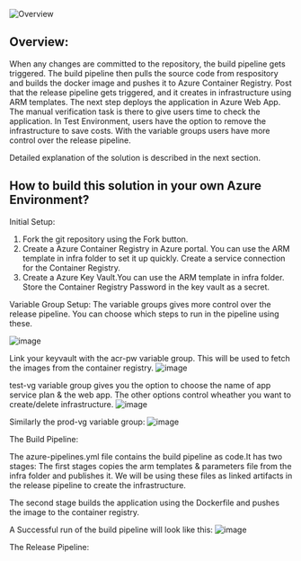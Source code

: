 ![Overview](https://user-images.githubusercontent.com/105546276/169155611-4735b63b-d896-44ca-a847-9c2c52f42b83.png)


Overview: 
-------------------------------------------------------------------------------

When any changes are committed to the repository, the build pipeline gets triggered. The build pipeline then pulls the source code from respository and builds the docker image and pushes it to Azure Container Registry.
Post that the release pipeline gets triggered, and it creates in infrastructure using ARM templates. The next step deploys the application in Azure Web App.
The manual verification task is there to give users time to check the application.
In Test Environment, users have the option to remove the infrastructure to save costs.
With the variable groups users have more control over the release pipeline.

Detailed explanation of the solution is described in the next section.


How to build this solution in your own Azure Environment?
-------------------------------------------------------------------------------------------

Initial Setup:
1. Fork the git repository using the Fork button.
2. Create a Azure Container Registry in Azure portal. You can use the ARM template in infra folder to set it up quickly. Create a service connection for the Container Registry.
3. Create a Azure Key Vault.You can use the ARM template in infra folder. Store the Container Registry Password in the key vault as a secret.

Variable Group Setup:
The variable groups gives more control over the release pipeline. You can choose which steps to run in the pipeline using these.

![image](https://user-images.githubusercontent.com/105546276/169161411-a3c50058-1047-4d10-9ace-d9ef33a80d32.png)

Link your keyvault with the acr-pw variable group. This will be used to fetch the images from the container registry.
![image](https://user-images.githubusercontent.com/105546276/169161742-0ed0c238-6767-4a9e-b326-d1e944e74d20.png)

test-vg variable group gives you the option to choose the name of app service plan & the web app. The other options control wheather you want to create/delete infrastructure.
![image](https://user-images.githubusercontent.com/105546276/169161875-b749326c-0025-4067-93d7-f96d7bcf7722.png)

Similarly the prod-vg variable group:
![image](https://user-images.githubusercontent.com/105546276/169162263-ac4b50ec-9e91-4f7b-b5c6-24edc667f5f4.png)


The Build Pipeline:

The azure-pipelines.yml file contains the build pipeline as code.It has two stages:
The first stages copies the arm templates & parameters file from the infra folder and publishes it. We will be using these files as linked artifacts in the release pipeline to create the infrastructure.

The second stage builds the application using the Dockerfile and pushes the image to the container registry.

A Successful run of the build pipeline will look like this:
![image](https://user-images.githubusercontent.com/105546276/169163708-fb389525-7951-4dbd-a643-d8541e42597a.png)

The Release Pipeline:


